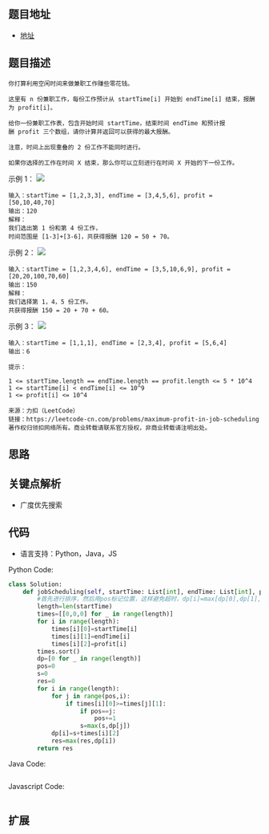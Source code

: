 ## 题目地址

- [地址](https://leetcode-cn.com/problems/maximum-profit-in-job-scheduling/)

## 题目描述

```
你打算利用空闲时间来做兼职工作赚些零花钱。

这里有 n 份兼职工作，每份工作预计从 startTime[i] 开始到 endTime[i] 结束，报酬为 profit[i]。

给你一份兼职工作表，包含开始时间 startTime，结束时间 endTime 和预计报酬 profit 三个数组，请你计算并返回可以获得的最大报酬。

注意，时间上出现重叠的 2 份工作不能同时进行。

如果你选择的工作在时间 X 结束，那么你可以立刻进行在时间 X 开始的下一份工作。
```

示例 1：
![](https://assets.leetcode-cn.com/aliyun-lc-upload/uploads/2019/10/19/sample1_1584.png)

```
输入：startTime = [1,2,3,3], endTime = [3,4,5,6], profit = [50,10,40,70]
输出：120
解释：
我们选出第 1 份和第 4 份工作，
时间范围是 [1-3]+[3-6]，共获得报酬 120 = 50 + 70。
```

示例 2：
![](https://assets.leetcode-cn.com/aliyun-lc-upload/uploads/2019/10/19/sample22_1584.png)

```
输入：startTime = [1,2,3,4,6], endTime = [3,5,10,6,9], profit = [20,20,100,70,60]
输出：150
解释：
我们选择第 1，4，5 份工作。
共获得报酬 150 = 20 + 70 + 60。
```

示例 3：
![](https://assets.leetcode-cn.com/aliyun-lc-upload/uploads/2019/10/19/sample3_1584.png)

```
输入：startTime = [1,1,1], endTime = [2,3,4], profit = [5,6,4]
输出：6
 
提示：

1 <= startTime.length == endTime.length == profit.length <= 5 * 10^4
1 <= startTime[i] < endTime[i] <= 10^9
1 <= profit[i] <= 10^4

来源：力扣（LeetCode）
链接：https://leetcode-cn.com/problems/maximum-profit-in-job-scheduling
著作权归领扣网络所有。商业转载请联系官方授权，非商业转载请注明出处。
```

## 思路

## 关键点解析

- 广度优先搜索

## 代码

- 语言支持：Python，Java，JS

Python Code:

```python
class Solution:
    def jobScheduling(self, startTime: List[int], endTime: List[int], profit: List[int]) -> int:
        #首先进行排序，然后用pos标记位置，这样避免超时，dp[i]=max[dp[0],dp[1],dp[2]...dp[j]]+profit[i] j为之前与之不重合的最大位置。s用来记录当前工作之前的不重合的最大工作利润。
        length=len(startTime)
        times=[[0,0,0] for _ in range(length)]
        for i in range(length):
            times[i][0]=startTime[i]
            times[i][1]=endTime[i]
            times[i][2]=profit[i]
        times.sort()
        dp=[0 for _ in range(length)]
        pos=0
        s=0
        res=0
        for i in range(length):
            for j in range(pos,i):
                if times[i][0]>=times[j][1]:
                    if pos==j:
                        pos+=1
                    s=max(s,dp[j])
            dp[i]=s+times[i][2]
            res=max(res,dp[i])
        return res
```

Java Code:

```java

```

Javascript Code:

```js
```

## 扩展
